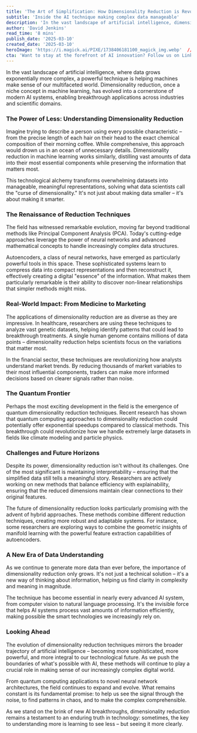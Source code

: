 ```yaml
---
title: 'The Art of Simplification: How Dimensionality Reduction is Revolutionizing Machine Learning'
subtitle: 'Inside the AI technique making complex data manageable'
description: 'In the vast landscape of artificial intelligence, dimensionality reduction has evolved into a cornerstone of modern AI systems, enabling breakthrough applications across industries and scientific domains by distilling complex data into its most essential components.'
author: 'David Jenkins'
read_time: '8 mins'
publish_date: '2025-03-10'
created_date: '2025-03-10'
heroImage: 'https://i.magick.ai/PIXE/1738406181100_magick_img.webp'  // Placeholder image, please update with the correct image URL
cta: 'Want to stay at the forefront of AI innovation? Follow us on LinkedIn for daily insights into groundbreaking machine learning techniques like dimensionality reduction and their real-world applications!'
---
```


In the vast landscape of artificial intelligence, where data grows exponentially more complex, a powerful technique is helping machines make sense of our multifaceted world. Dimensionality reduction, once a niche concept in machine learning, has evolved into a cornerstone of modern AI systems, enabling breakthrough applications across industries and scientific domains.

### The Power of Less: Understanding Dimensionality Reduction

Imagine trying to describe a person using every possible characteristic – from the precise length of each hair on their head to the exact chemical composition of their morning coffee. While comprehensive, this approach would drown us in an ocean of unnecessary details. Dimensionality reduction in machine learning works similarly, distilling vast amounts of data into their most essential components while preserving the information that matters most.

This technological alchemy transforms overwhelming datasets into manageable, meaningful representations, solving what data scientists call the "curse of dimensionality." It's not just about making data smaller – it's about making it smarter.

### The Renaissance of Reduction Techniques

The field has witnessed remarkable evolution, moving far beyond traditional methods like Principal Component Analysis (PCA). Today's cutting-edge approaches leverage the power of neural networks and advanced mathematical concepts to handle increasingly complex data structures.

Autoencoders, a class of neural networks, have emerged as particularly powerful tools in this space. These sophisticated systems learn to compress data into compact representations and then reconstruct it, effectively creating a digital "essence" of the information. What makes them particularly remarkable is their ability to discover non-linear relationships that simpler methods might miss.

### Real-World Impact: From Medicine to Marketing

The applications of dimensionality reduction are as diverse as they are impressive. In healthcare, researchers are using these techniques to analyze vast genetic datasets, helping identify patterns that could lead to breakthrough treatments. A single human genome contains millions of data points – dimensionality reduction helps scientists focus on the variations that matter most.

In the financial sector, these techniques are revolutionizing how analysts understand market trends. By reducing thousands of market variables to their most influential components, traders can make more informed decisions based on clearer signals rather than noise.

### The Quantum Frontier

Perhaps the most exciting development in the field is the emergence of quantum dimensionality reduction techniques. Recent research has shown that quantum computing approaches to dimensionality reduction could potentially offer exponential speedups compared to classical methods. This breakthrough could revolutionize how we handle extremely large datasets in fields like climate modeling and particle physics.

### Challenges and Future Horizons

Despite its power, dimensionality reduction isn't without its challenges. One of the most significant is maintaining interpretability – ensuring that the simplified data still tells a meaningful story. Researchers are actively working on new methods that balance efficiency with explainability, ensuring that the reduced dimensions maintain clear connections to their original features.

The future of dimensionality reduction looks particularly promising with the advent of hybrid approaches. These methods combine different reduction techniques, creating more robust and adaptable systems. For instance, some researchers are exploring ways to combine the geometric insights of manifold learning with the powerful feature extraction capabilities of autoencoders.

### A New Era of Data Understanding

As we continue to generate more data than ever before, the importance of dimensionality reduction only grows. It's not just a technical solution – it's a new way of thinking about information, helping us find clarity in complexity and meaning in magnitude.

The technique has become essential in nearly every advanced AI system, from computer vision to natural language processing. It's the invisible force that helps AI systems process vast amounts of information efficiently, making possible the smart technologies we increasingly rely on.

### Looking Ahead

The evolution of dimensionality reduction techniques mirrors the broader trajectory of artificial intelligence – becoming more sophisticated, more powerful, and more integral to our technological future. As we push the boundaries of what's possible with AI, these methods will continue to play a crucial role in making sense of our increasingly complex digital world.

From quantum computing applications to novel neural network architectures, the field continues to expand and evolve. What remains constant is its fundamental promise: to help us see the signal through the noise, to find patterns in chaos, and to make the complex comprehensible.

As we stand on the brink of new AI breakthroughs, dimensionality reduction remains a testament to an enduring truth in technology: sometimes, the key to understanding more is learning to see less – but seeing it more clearly.